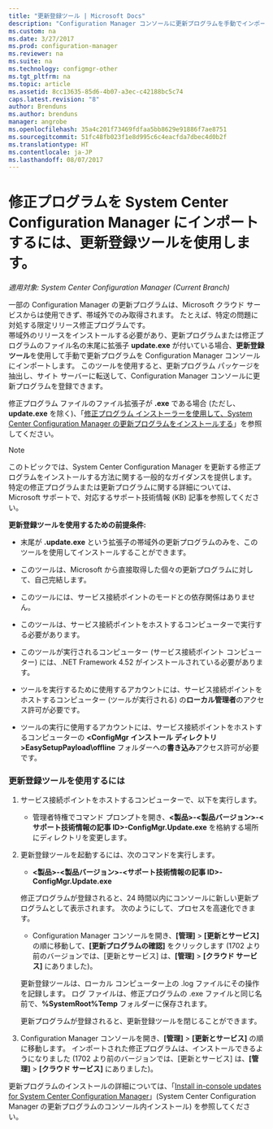 ```yaml
---
title: "更新登録ツール | Microsoft Docs"
description: "Configuration Manager コンソールに更新プログラムを手動でインポートするために、どのような場合に、どのような方法で更新登録ツールを使用するかについて説明します。"
ms.custom: na
ms.date: 3/27/2017
ms.prod: configuration-manager
ms.reviewer: na
ms.suite: na
ms.technology: configmgr-other
ms.tgt_pltfrm: na
ms.topic: article
ms.assetid: 8cc13635-85d6-4b07-a3ec-c42188bc5c74
caps.latest.revision: "8"
author: Brenduns
ms.author: brenduns
manager: angrobe
ms.openlocfilehash: 35a4c201f73469fdfaa5bb8629e91886f7ae8751
ms.sourcegitcommit: 51fc48fb023f1e8d995c6c4eacfda7dbec4d0b2f
ms.translationtype: HT
ms.contentlocale: ja-JP
ms.lasthandoff: 08/07/2017
---
```

# <a name="use-the-update-registration-tool-to-import-hotfixes-to-system-center-configuration-manager"></a>修正プログラムを System Center Configuration Manager にインポートするには、更新登録ツールを使用します。

*適用対象: System Center Configuration Manager (Current Branch)*

一部の Configuration Manager の更新プログラムは、Microsoft クラウド サービスからは使用できず、帯域外でのみ取得されます。 たとえば、特定の問題に対処する限定リリース修正プログラムです。   
帯域外のリリースをインストールする必要があり、更新プログラムまたは修正プログラムのファイル名の末尾に拡張子 **update.exe** が付いている場合、**更新登録ツール**を使用して手動で更新プログラムを Configuration Manager コンソールにインポートします。 このツールを使用すると、更新プログラム パッケージを抽出し、サイト サーバーに転送して、Configuration Manager コンソールに更新プログラムを登録できます。  

 修正プログラム ファイルのファイル拡張子が **.exe** である場合 (ただし、**update.exe** を除く)、「[修正プログラム インストーラーを使用して、System Center Configuration Manager の更新プログラムをインストールする](../../../core/servers/manage/use-the-hotfix-installer-to-install-updates.md)」を参照してください。  

> [!NOTE]  
>  このトピックでは、System Center Configuration Manager を更新する修正プログラムをインストールする方法に関する一般的なガイダンスを提供します。 特定の修正プログラムまたは更新プログラムに関する詳細については、Microsoft サポートで、対応するサポート技術情報 (KB) 記事を参照してください。  

 **更新登録ツールを使用するための前提条件:**  

-   末尾が **.update.exe** という拡張子の帯域外の更新プログラムのみを、このツールを使用してインストールすることができます。  

-   このツールは、Microsoft から直接取得した個々の更新プログラムに対して、自己完結します。  

-   このツールには、サービス接続ポイントのモードとの依存関係はありません。  

-   このツールは、サービス接続ポイントをホストするコンピューターで実行する必要があります。  

-   このツールが実行されるコンピューター (サービス接続ポイント コンピューター) には、.NET Framework 4.52 がインストールされている必要があります。  

-   ツールを実行するために使用するアカウントには、サービス接続ポイントをホストするコンピューター (ツールが実行される) の**ローカル管理者**のアクセス許可が必要です。  

-   ツールの実行に使用するアカウントには、サービス接続ポイントをホストするコンピューターの **&lt;ConfigMgr インストール ディレクトリ\>EasySetupPayload\offline** フォルダーへの**書き込み**アクセス許可が必要です。  

### <a name="to-use-the-update-registration-tool"></a>更新登録ツールを使用するには  

1.  サービス接続ポイントをホストするコンピューターで、以下を実行します。  

    -   管理者特権でコマンド プロンプトを開き、**&lt;製品\>-&lt;製品バージョン\>-&lt;サポート技術情報の記事 ID\>-ConfigMgr.Update.exe** を格納する場所にディレクトリを変更します。  

2.  更新登録ツールを起動するには、次のコマンドを実行します。  

    -   **&lt;製品\>-&lt;製品バージョン\>-&lt;サポート技術情報の記事 ID\>-ConfigMgr.Update.exe**  

    修正プログラムが登録されると、24 時間以内にコンソールに新しい更新プログラムとして表示されます。  次のようにして、プロセスを高速化できます。

    - Configuration Manager コンソールを開き、**[管理]** > **[更新とサービス]** の順に移動して、**[更新プログラムの確認]** をクリックします  (1702 より前のバージョンでは、[更新とサービス] は、**[管理]** > **[クラウド サービス]** にありました)。 

    更新登録ツールは、ローカル コンピューター上の .log ファイルにその操作を記録します。 ログ ファイルは、修正プログラムの .exe ファイルと同じ名前で、**%SystemRoot%Temp** フォルダーに保存されます。  

     更新プログラムが登録されると、更新登録ツールを閉じることができます。  

3.  Configuration Manager コンソールを開き、**[管理]** > **[更新とサービス]** の順に移動します。 インポートされた修正プログラムは、インストールできるようになりました  (1702 より前のバージョンでは、[更新とサービス] は、**[管理]** > **[クラウド サービス]** にありました)。

 更新プログラムのインストールの詳細については、「[Install in-console updates for System Center Configuration Manager](../../../core/servers/manage/install-in-console-updates.md)」(System Center Configuration Manager の更新プログラムのコンソール内インストール) を参照してください。  
